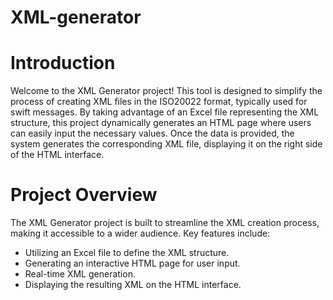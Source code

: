 # XML-generator

# Introduction
Welcome to the XML Generator project! This tool is designed to simplify the process of creating XML files in the ISO20022 format, typically used for swift messages. By taking advantage of an Excel file representing the XML structure, this project dynamically generates an HTML page where users can easily input the necessary values. Once the data is provided, the system generates the corresponding XML file, displaying it on the right side of the HTML interface.

# Project Overview
The XML Generator project is built to streamline the XML creation process, making it accessible to a wider audience. Key features include:

* Utilizing an Excel file to define the XML structure.
* Generating an interactive HTML page for user input.
* Real-time XML generation.
* Displaying the resulting XML on the HTML interface.
